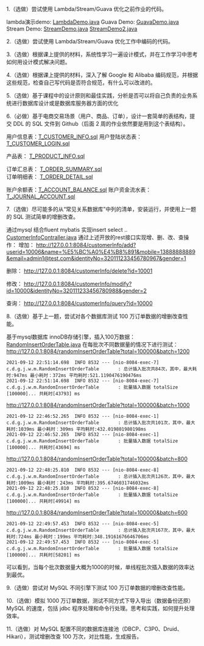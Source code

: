 1.（选做）尝试使用 Lambda/Stream/Guava 优化之前作业的代码。

lambda演示demo:
[LambdaDemo.java](../../../src/main/java/com/dhb/gts/javacourse/week6/java8/LambdaDemo.java)
Guava Demo:
[GuavaDemo.java](../../../src/main/java/com/dhb/gts/javacourse/week6/java8/GuavaDemo.java)
Stream Demo:
[StreamDemo.java](../../../src/main/java/com/dhb/gts/javacourse/week6/java8/StreamDemo.java)
[StreamDemo2.java](../../../src/main/java/com/dhb/gts/javacourse/week6/java8/StreamDemo2.java)

2.（选做）尝试使用 Lambda/Stream/Guava 优化工作中编码的代码。

3.（选做）根据课上提供的材料，系统性学习一遍设计模式，并在工作学习中思考如何用设计模式解决问题。

4.（选做）根据课上提供的材料，深入了解 Google 和 Alibaba 编码规范，并根据这些规范，检查自己写代码是否符合规范，有什么可以改进的。

5.（选做）基于课程中的设计原则和最佳实践，分析是否可以将自己负责的业务系统进行数据库设计或是数据库服务器方面的优化

6.（必做）基于电商交易场景（用户、商品、订单），设计一套简单的表结构，提交 DDL 的 SQL 文件到 Github（后面 2 周的作业依然要是用到这个表结构）。

用户信息表：[T_CUSTOMER_INFO.sql](sql/T_CUSTOMER_INFO.sql)
用户登陆状态表：[T_CUSTOMER_LOGIN.sql](sql/T_CUSTOMER_LOGIN.sql)

产品表： [T_PRODUCT_INFO.sql](sql/T_PRODUCT_INFO.sql)

订单汇总表： [T_ORDER_SUMMARY.sql](sql/T_ORDER_SUMMARY.sql)  
订单明细表： [T_ORDER_DETAIL.sql](sql/T_ORDER_DETAIL.sql)

账户余额表：[T_ACCOUNT_BALANCE.sql](sql/T_ACCOUNT_BALANCE.sql)
账户资金流水表：[T_JOURNAL_ACCOUNT.sql](sql/T_JOURNAL_ACCOUNT.sql)


7.（选做）尽可能多的从“常见关系数据库”中列的清单，安装运行，并使用上一题的 SQL 测试简单的增删改查。

通过mysql 结合fluent mybatis 实现insert select ..
[CustomerInfoContraller.java](../../../src/main/java/com/dhb/gts/javacourse/week6/mysqltest/CustomerInfoContraller.java)
通过上述开放的rest接口实现增、删、改、查操作：
增加：
http://127.0.0.1:8084/customerInfo/add?userid=10006&name=%E5%BC%A0%E4%B8%891&mobile=13888888889&email=admin1@test.com&identityNo=320111233456780967&gender=1

删除：
http://127.0.0.1:8084/customerInfo/delete?id=10001

修改：
http://127.0.0.1:8084/customerInfo/modify?id=10000&identityNo=320111233456780988&gender=2

查询：
http://127.0.0.1:8084/customerInfo/query?id=10000

8.（选做）基于上一题，尝试对各个数据库测试 100 万订单数据的增删改查性能。

基于mysql数据库 innoDB存储引擎，插入100万数据：
[RandomInsertOrderTable.java](../../../src/main/java/com/dhb/gts/javacourse/week6/mysqltest/RandomInsertOrderTable.java)
在每批次不同数据量的情况下进行测试：
http://127.0.0.1:8084/randomInsertOrderTable?total=100000&batch=1200
```
2021-09-12 22:51:14.698  INFO 8532 --- [nio-8084-exec-7] c.d.g.j.w.m.RandomInsertOrderTable       : 总计插入批次共84次，其中，最大耗时:947ms 最小耗时：372ms 平均耗时:521.1190476190476ms
2021-09-12 22:51:14.698  INFO 8532 --- [nio-8084-exec-7] c.d.g.j.w.m.RandomInsertOrderTable       : 批量插入数据 totalSize [100000]... 共耗时[43793] ms
```
http://127.0.0.1:8084/randomInsertOrderTable?total=100000&batch=1000
```
2021-09-12 22:46:52.265  INFO 8532 --- [nio-8084-exec-1] c.d.g.j.w.m.RandomInsertOrderTable       : 总计插入批次共101次，其中，最大耗时:1039ms 最小耗时：309ms 平均耗时:432.019801980198ms
2021-09-12 22:46:52.265  INFO 8532 --- [nio-8084-exec-1] c.d.g.j.w.m.RandomInsertOrderTable       : 批量插入数据 totalSize [100000]... 共耗时[43694] ms
```
http://127.0.0.1:8084/randomInsertOrderTable?total=100000&batch=800
```
2021-09-12 22:48:25.810  INFO 8532 --- [nio-8084-exec-8] c.d.g.j.w.m.RandomInsertOrderTable       : 总计插入批次共126次，其中，最大耗时:1009ms 最小耗时：243ms 平均耗时:395.6746031746032ms
2021-09-12 22:48:25.810  INFO 8532 --- [nio-8084-exec-8] c.d.g.j.w.m.RandomInsertOrderTable       : 批量插入数据 totalSize [100000]... 共耗时[49914] ms
```
http://127.0.0.1:8084/randomInsertOrderTable?total=100000&batch=600
```
2021-09-12 22:49:57.453  INFO 8532 --- [nio-8084-exec-5] c.d.g.j.w.m.RandomInsertOrderTable       : 总计插入批次共167次，其中，最大耗时:724ms 最小耗时：199ms 平均耗时:348.19161676646706ms
2021-09-12 22:49:57.453  INFO 8532 --- [nio-8084-exec-5] c.d.g.j.w.m.RandomInsertOrderTable       : 批量插入数据 totalSize [100000]... 共耗时[58201] ms
```
可以看到，当每个批次数据量大概为1000的时候，单线程批次插入数据的效率达到最优。


9.（选做）尝试对 MySQL 不同引擎下测试 100 万订单数据的增删改查性能。

10.（选做）模拟 1000 万订单数据，测试不同方式下导入导出（数据备份还原）MySQL 的速度，包括 jdbc 程序处理和命令行处理。思考和实践，如何提升处理效率。

11.（选做）对 MySQL 配置不同的数据库连接池（DBCP、C3P0、Druid、Hikari），测试增删改查 100 万次，对比性能，生成报告。